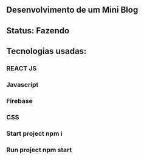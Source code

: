 <h2>Desenvolvimento de um Mini Blog</h2>

<h2>Status: Fazendo</h2>

<h2>Tecnologias usadas: </h2>

<h3>REACT JS</h3>
<h3>Javascript</h3>
<h3>Firebase</h3>
<h3>CSS</h3>


<h3>Start project npm i</h3>
<h3>Run project npm start</h3>